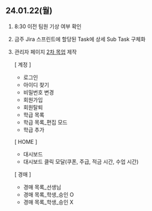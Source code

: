 ## 24.01.22(월)

1. 8:30 이전 팀원 기상 여부 확인

2. 금주 Jira 스프린트에 할당된 Task에 상세 Sub Task 구체화

3. 관리자 페이지 [2차 목업](https://www.figma.com/file/VftzgDcNn65HPSQEcdIYmy/B%3AD-%EC%B5%9C%EC%A2%85-%EB%AA%A9%EC%97%85?type=design&node-id=0-1&mode=design&t=r7TYbNOZq0cj5iQN-0) 제작

    [ 계정 ]

    - 로그인
    - 아이디 찾기
    - 비밀번호 변경
    - 회원가입
    - 회원탈퇴
    - 학급 목록
    - 학급 목록_편집 모드
    - 학급 추가

    [ HOME ]

    - 대시보드
    - 대시보드 클릭 모달(쿠폰, 주급, 적금 시간, 수업 시간)

    [ 경매 ]
    
    - 경매 목록_선생님
    - 경매 목록_학생_승인 O
    - 경매 목록_학생_승인 X